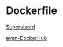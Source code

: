 # Dockerfile

[Supervisord](http://supervisord.org/)

[aven-DockerHub](https://hub.docker.com/r/aven725/)
